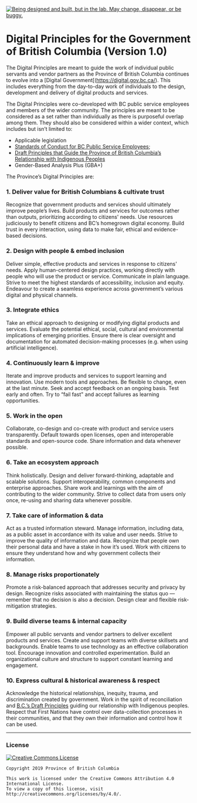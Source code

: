 <a id="devex-badge" rel="Exploration" href="https://github.com/BCDevExchange/assets/blob/master/README.md"><img alt="Being designed and built, but in the lab. May change, disappear, or be buggy." style="border-width:0" src="https://assets.bcdevexchange.org/images/badges/exploration.svg" title="Being designed and built, but in the lab. May change, disappear, or be buggy." /></a>

# Digital Principles for the Government of British Columbia (Version 1.0)

The Digital Principles are meant to guide the work of individual public servants and vendor partners as the Province of British Columbia continues to evolve into a [Digital Government[(https://digital.gov.bc.ca/). This includes everything from the day-to-day work of individuals to the design, development and delivery of digital products and services.

The Digital Principles were co-developed with BC public service employees and members of the wider community. The principles are meant to be considered as a set rather than individually as there is purposeful overlap among them. They should also be considered within a wider context, which includes but isn’t limited to:

* Applicable legislation
* [Standards of Conduct for BC Public Service Employees](https://www2.gov.bc.ca/gov/content/careers-myhr/about-the-bc-public-service/ethics-standards-of-conduct/standards-of-conduct);
* [Draft Principles that Guide the Province of British Columbia’s Relationship with Indigenous Peoples](https://www2.gov.bc.ca/assets/gov/careers/about-the-bc-public-service/diversity-inclusion-respect/draft_principles.pdf)
* Gender-Based Analysis Plus (GBA+)

The Province’s Digital Principles are: 

### 1.       Deliver value for British Columbians & cultivate trust
Recognize that government products and services should ultimately improve people’s lives. Build products and services for outcomes rather than outputs, prioritizing according to citizens' needs. Use resources judiciously to benefit citizens and BC’s homegrown digital economy. Build trust in every interaction, using data to make fair, ethical and evidence-based decisions.

### 2.       Design with people & embed inclusion
Deliver simple, effective products and services in response to citizens' needs. Apply human-centered design practices, working directly with people who will use the product or service. Communicate in plain language. Strive to meet the highest standards of accessibility, inclusion and equity. Endeavour to create a seamless experience across government’s various digital and physical channels.

### 3.       Integrate ethics
Take an ethical approach to designing or modifying digital products and services. Evaluate the potential ethical, social, cultural and environmental implications of emerging priorities. Ensure there is clear oversight and documentation for automated decision-making processes (e.g. when using artificial intelligence).

### 4.       Continuously learn & improve
Iterate and improve products and services to support learning and innovation. Use modern tools and approaches. Be flexible to change, even at the last minute. Seek and accept feedback on an ongoing basis. Test early and often. Try to “fail fast" and accept failures as learning opportunities.

### 5.       Work in the open
Collaborate, co-design and co-create with product and service users transparently. Default towards open licenses, open and interoperable standards and open-source code. Share information and data whenever possible.

### 6.       Take an ecosystem approach
Think holistically. Design and deliver forward-thinking, adaptable and scalable solutions. Support interoperability, common components and enterprise approaches. Share work and learnings with the aim of contributing to the wider community. Strive to collect data from users only once, re-using and sharing data whenever possible. 

### 7.       Take care of information & data
Act as a trusted information steward. Manage information, including data, as a public asset in accordance with its value and user needs. Strive to improve the quality of information and data. Recognize that people own their personal data and have a stake in how it’s used. Work with citizens to ensure they understand how and why government collects their information. 

### 8.       Manage risks proportionately
Promote a risk-balanced approach that addresses security and privacy by design. Recognize risks associated with maintaining the status quo — remember that no decision is also a decision. Design clear and flexible risk-mitigation strategies.

### 9.       Build diverse teams & internal capacity
Empower all public servants and vendor partners to deliver excellent products and services. Create and support teams with diverse skillsets and backgrounds. Enable teams to use technology as an effective collaboration tool. Encourage innovation and controlled experimentation. Build an organizational culture and structure to support constant learning and engagement.

### 10.      Express cultural & historical awareness & respect
Acknowledge the historical relationships, inequity, trauma, and discrimination created by government. Work in the spirit of reconciliation and [B.C.’s Draft Principles](https://www2.gov.bc.ca/assets/gov/careers/about-the-bc-public-service/diversity-inclusion-respect/draft_principles.pdf) guiding our relationship with Indigenous peoples. Respect that First Nations have control over data-collection processes in their communities, and that they own their information and control how it can be used.

---
### License

[![Creative Commons License](https://i.creativecommons.org/l/by/4.0/88x31.png)](http://creativecommons.org/licenses/by/4.0/)

```
Copyright 2019 Province of British Columbia

This work is licensed under the Creative Commons Attribution 4.0 International License.
To view a copy of this license, visit http://creativecommons.org/licenses/by/4.0/.
```

